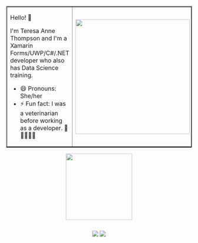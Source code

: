 
<TABLE  WIDTH="360em"  BORDER="2 px" align="center">
  <TR><TD>
  
  Hello! 👋

I'm Teresa Anne Thompson and I'm a Xamarin Forms/UWP/C#/.NET developer who also has Data Science training.

- 😄 Pronouns: She/her
- ⚡ Fun fact: I was a veterinarian before working as a developer. 🐔🐄🐴🐶🐱</TD>
  

 <TD>
<img height="310em" src="https://media.giphy.com/media/HUplkVCPY7jTW/giphy.gif">
 </TD></TR></TABLE>
 
 


<div align="center">
  <a href="https://github.com/teresathompson">
  <img height="180em" src="https://github-readme-stats.vercel.app/api?username=teresathompson&show_icons=true&theme=radical&include_all_commits=true&count_private=true"/>
  
</div>

 ##
 
<div align="center"> 
 

  <a href = "mailto:teresaanne0101@gmail.com"><img src="https://img.shields.io/badge/-Gmail-%23333?style=for-the-badge&logo=gmail&logoColor=white" target="_blank"></a>
  <a href="https://www.linkedin.com/in/teresa-anne-thompson" target="_blank"><img src="https://img.shields.io/badge/-LinkedIn-%230077B5?style=for-the-badge&logo=linkedin&logoColor=white" target="_blank"></a> 
 
    
</div>
  
  

